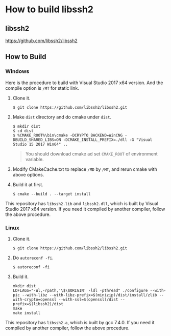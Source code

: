 # How to build libssh2

## libssh2

https://github.com/libssh2/libssh2

## How to Build

### Windows

Here is the procedure to build with Visual Studio 2017 x64 version. And the compile option is `/MT` for static link.

1. Clone it.
    ```
    $ git clone https://github.com/libssh2/libssh2.git
    ```

2. Make `dist` directory and do cmake under `dist`.
    ```
    $ mkdir dist
    $ cd dist
    $ %CMAKE_ROOT%\bin\cmake -DCRYPTO_BACKEND=WinCNG -DBUILD_SHARED_LIBS=ON -DCMAKE_INSTALL_PREFIX=./dll -G "Visual Studio 15 2017 Win64" ..
    ```
   > You should download cmake ad set `CMAKE_ROOT` of environment variable.

3. Modify CMakeCache.txt to replace `/MD` by `/MT`, and rerun cmake with above options.

4. Build it at first.
    ```
    $ cmake --build . --target install
    ```

This repository has `libssh2.lib` and `libssh2.dll`, which is built by Visual Studio 2017 x64 version. If you need it compiled by another compiler, follow the above procedure.

### Linux

1. Clone it.
    ```
    $ git clone https://github.com/libssh2/libssh2.git
    ```

2. Do `autoreconf -fi`.
    ```
    $ autoreconf -fi
    ```

3. Build it.
    ```
    mkdir dist
    LDFLAGS="-Wl,-rpath,'\$\$ORIGIN' -ldl -pthread" ./configure --with-pic --with-libz --with-libz-prefix=$(minizip)/dist/install/zlib --with-crypto=openssl --with-ssl=$(openssl)/dist --prefix=$(libssh2)/dist
    make
    make install
    ```

This repository has `libssh2.a`, which is built by gcc 7.4.0. If you need it compiled by another compiler, follow the above procedure.

